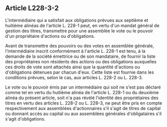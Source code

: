 Article L228-3-2
----
L'intermédiaire qui a satisfait aux obligations prévues aux septième et huitième
alinéas de l'article L. 228-1 peut, en vertu d'un mandat général de gestion des
titres, transmettre pour une assemblée le vote ou le pouvoir d'un propriétaire
d'actions ou d'obligations.

Avant de transmettre des pouvoirs ou des votes en assemblée générale,
l'intermédiaire inscrit conformément à l'article L. 228-1 est tenu, à la demande
de la société émettrice ou de son mandataire, de fournir la liste des
propriétaires non résidents des actions ou des obligations auxquelles ces droits
de vote sont attachés ainsi que la quantité d'actions ou d'obligations détenues
par chacun d'eux. Cette liste est fournie dans les conditions prévues, selon le
cas, aux articles L. 228-2 ou L. 228-3.

Le vote ou le pouvoir émis par un intermédiaire qui soit ne s'est pas déclaré
comme tel en vertu du huitième alinéa de l'article L. 228-1 ou du deuxième
alinéa du présent article, soit n'a pas révélé l'identité des propriétaires des
titres en vertu des articles L. 228-2 ou L. 228-3, ne peut être pris en compte
respectivement aux assemblées d'actionnaires s'il s'agit de titres de capital ou
donnant accès au capital ou aux assemblées générales d'obligataires s'il s'agit
d'obligations.
